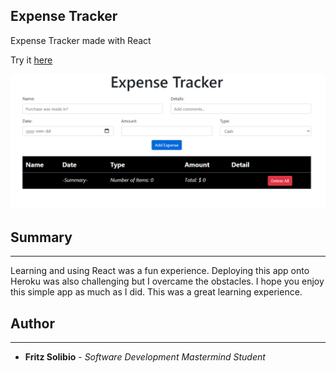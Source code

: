 ## Expense Tracker

Expense Tracker made with React

Try it [here](https://fritz-expense-tracker.herokuapp.com/)

![Preview](./public/appPreview.png)

## Summary

---

Learning and using React was a fun experience. Deploying this app onto Heroku was also challenging but I overcame the obstacles. I hope you enjoy this simple app as much as I did. This was a great learning experience.

## Author

---

- **Fritz Solibio** - _Software Development Mastermind Student_
